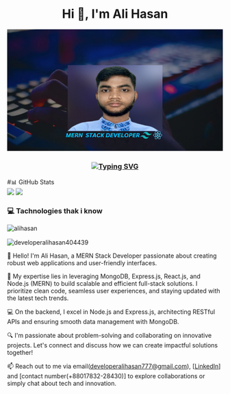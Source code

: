 <h1 align="center">Hi 👋, I'm Ali Hasan</h1>

![alihasan](https://raw.githubusercontent.com/DeveloperAlihasan404439/DeveloperAlihasan404439/main/images/banner.png)

<h3 align="center">
  <a href="https://git.io/typing-svg"><img src="https://readme-typing-svg.demolab.com?font=Fira+Code&size=30&pause=1000&random=true&width=435&lines=Mern+Stack+Developer;Full+Stack+Developer;React+Developer;Frontend+Developer" alt="Typing SVG" /></a>
</h3>

#📊 GitHub Stats <br/>
![](https://github-readme-streak-stats.herokuapp.com?user=DeveloperAlihasan404439&theme=burnt-neon&hide_border=true) 
![](https://github-readme-stats.vercel.app/api?username=DeveloperAlihasan404439&theme=dark&hide_border=false&include_all_commits=false&count_private=false)


<h3 align="left">💻 Tachnologies thak i know</h3>


![alihasan](https://skillicons.dev/icons?i=html,css,tailwind,bootstrap,js,react,express,nodejs,firebase,mongodb,git,github,figma&perline=5)

<p><img align="center" src="https://github-readme-stats.vercel.app/api/top-langs?username=developeralihasan404439&show_icons=true&locale=en&layout=compact" alt="developeralihasan404439" /></p>


👋 Hello! I'm Ali Hasan, a MERN Stack Developer passionate about creating robust web applications and user-friendly interfaces.

🚀 My expertise lies in leveraging MongoDB, Express.js, React.js, and Node.js (MERN) to build scalable and efficient full-stack solutions. I prioritize clean code, seamless user experiences, and staying updated with the latest tech trends.

💻 On the backend, I excel in Node.js and Express.js, architecting RESTful APIs and ensuring smooth data management with MongoDB.

🔍 I'm passionate about problem-solving and collaborating on innovative projects. Let's connect and discuss how we can create impactful solutions together!

📫 Reach out to me via email(developeralihasan777@gmail.com),   [[LinkedIn](https://www.linkedin.com/in/ali-hasan-563001254?utm_source=share&utm_campaign=share_via&utm_content=profile&utm_medium=android_app)] and [contact number(+88017832-28430)]  to explore collaborations or simply chat about tech and innovation.



<br/>



<!-- Proudly created with GPRM ( https://gprm.itsvg.in ) -->

